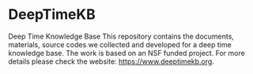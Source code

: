 # DeepTimeKB
Deep Time Knowledge Base
This repository contains the documents, materials, source codes we collected and developed for a deep time knowledge base. The work is based on an NSF funded project. For more details please check the website: https://www.deeptimekb.org.
